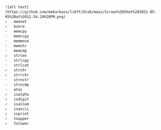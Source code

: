 	![alt text](https://github.com/makarbass/libft/blob/main/Screen%20Shot%202021-05-05%20at%2012.54.29%20PM.png)
	✓	memset
	✓	bzero
	◦	memcpy
	◦	memccpy
	◦	memmove
	◦	memchr
	◦	memcmp
	✓	strlen
	◦	strlcpy
	◦	strlcat
	✓	strchr
	✓	strrchr
	◦	strnstr
	◦	strncmp
	◦	atoi
	✓	isalpha
	✓	isdigit
	✓	isalnum
	✓	isascii
	✓	isprint
	✓	toupper
	✓	tolower
